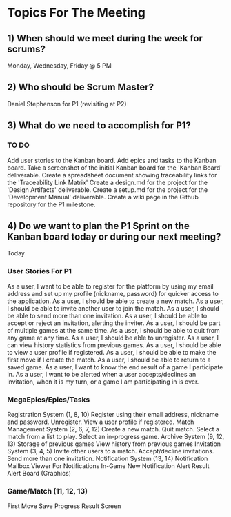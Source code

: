 # Topics For The Meeting
## 1) When should we meet during the week for scrums?

Monday, Wednesday, Friday @ 5 PM

## 2) Who should be Scrum Master?

Daniel Stephenson for P1 (revisiting at P2)

## 3) What do we need to accomplish for P1?

### TO DO
Add user stories to the Kanban board.
Add epics and tasks to the Kanban board.
Take a screenshot of the initial Kanban board for the 'Kanban Board' deliverable.
Create a spreadsheet document showing traceability links for the 'Traceability Link Matrix'
Create a design.md for the project for the 'Design Artifacts' deliverable.
Create a setup.md for the project for the 'Development Manual' deliverable.
Create a wiki page in the Github repository for the P1 milestone.

## 4) Do we want to plan the P1 Sprint on the Kanban board today or during our next meeting?

Today

### User Stories For P1
As a user, I want to be able to register for the platform by using my email address and set up my profile (nickname, password) for quicker access to the application.
As a user, I should be able to create a new match.
As a user, I should be able to invite another user to join the match.
As a user, I should be able to send more than one invitation.
As a user, I should be able to accept or reject an invitation, alerting the inviter.
As a user, I should be part of multiple games at the same time.
As a user, I should be able to quit from any game at any time.
As a user, I should be able to unregister.
As a user, I can view history statistics from previous games.
As a user, I should be able to view a user profile if registered.
As a user, I should be able to make the first move if I create the match.
As a user, I should be able to return to a saved game.
As a user, I want to know the end result of a game I participate in.
As a user, I want to be alerted when a user accepts/declines an invitation, when it is my turn, or a game I am participating in is over.

### MegaEpics/Epics/Tasks
Registration System (1, 8, 10)
Register using their email address, nickname and password.
Unregister.
View a user profile if registered.
Match Management System (2, 6, 7, 12)
Create a new match.
Quit match.
Select a match from a list to play.
Select an in-progress game.
Archive System (9, 12, 13)
Storage of previous games
View history from previous games
Invitation System (3, 4, 5)
Invite other users to a match.
Accept/decline invitations.
Send more than one invitation.
Notification System (13, 14)
Notification Mailbox
Viewer For Notifications
In-Game New Notification Alert
Result Alert
Board (Graphics)


### Game/Match (11, 12, 13)
First Move
Save Progress
Result Screen
